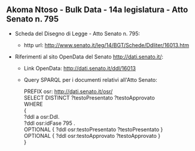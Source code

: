 ## Akoma Ntoso - Bulk Data - 14a legislatura - Atto Senato n. 795 ##

* Scheda del Disegno di Legge - Atto Senato n. 795:
	* http url: http://www.senato.it/leg/14/BGT/Schede/Ddliter/16013.htm

* Riferimenti al sito OpenData del Senato http://dati.senato.it/:
	* Link OpenData: http://dati.senato.it/ddl/16013
	* Query SPARQL per i documenti relativi all'Atto Senato:

        PREFIX osr: <http://dati.senato.it/osr/>  
		SELECT DISTINCT ?testoPresentato ?testoApprovato  
		WHERE  
		{  
		    ?ddl a osr:Ddl.  
		    ?ddl osr:idFase 795 .  
		    OPTIONAL { ?ddl osr:testoPresentato ?testoPresentato }  
		    OPTIONAL { ?ddl osr:testoApprovato ?testoApprovato }  
		}
		